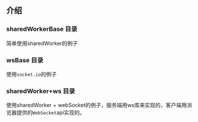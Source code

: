 ## 介绍

### sharedWorkerBase 目录

简单使用sharedWorker的例子

### wsBase 目录

使用`socket.io`的例子

### sharedWorker+ws 目录

使用sharedWorker + webSocket的例子，服务端用ws库来实现的，客户端用浏览器提供的`WebSocket`api实现的。


